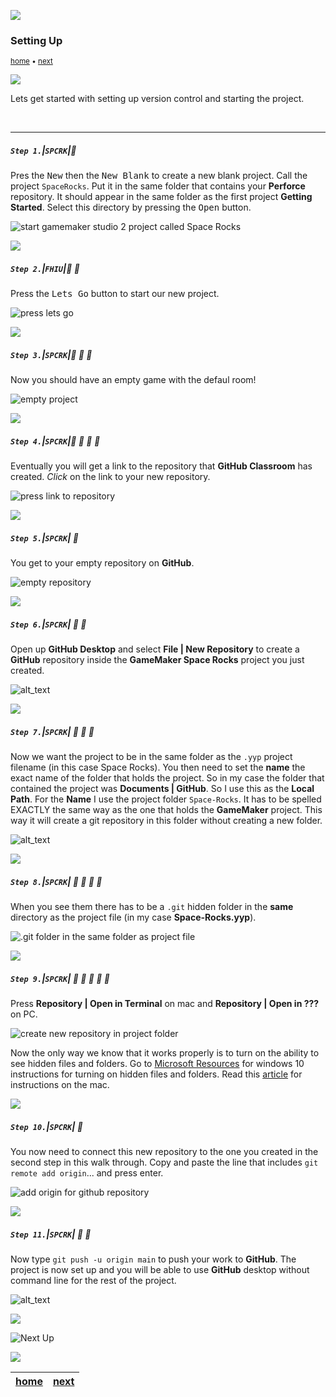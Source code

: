 ![](../images/line3.png)

### Setting Up

<sub>[home](../README.md#user-content-gms2-ue4-space-rocks) • [next](../spaceship-i/README.md#user-content-the-spaceship-i)</sub>

![](../images/line3.png)

Lets get started with setting up version control and starting the project.

<br>

---


##### `Step 1.`\|`SPCRK`|:small_blue_diamond:

Pres the <kbd>New</kbd> then the <kbd>New Blank</kbd> to create a new blank project. Call the project `SpaceRocks`. Put it in the same folder that contains your **Perforce** repository. It should appear in the same folder as the first project **Getting Started**. Select this directory by pressing the <kbd>Open</kbd> button.

![start gamemaker studio 2 project called Space Rocks](images/newProject.png)

![](../images/line2.png)

##### `Step 2.`\|`FHIU`|:small_blue_diamond: :small_blue_diamond: 

Press the <kbd>Lets Go</kbd> button to start our new project.

![press lets go](images/SelectLetsGo.png)

![](../images/line2.png)

##### `Step 3.`\|`SPCRK`|:small_blue_diamond: :small_blue_diamond: :small_blue_diamond:

Now you should have an empty game with the defaul room!

![empty project](images/refreshForLink.png)

![](../images/blankProject.png)

##### `Step 4.`\|`SPCRK`|:small_blue_diamond: :small_blue_diamond: :small_blue_diamond: :small_blue_diamond:

Eventually you will get a link to the repository that **GitHub Classroom** has created.  *Click* on the link to your new repository.

![press link to repository](images/linkToRepository.png)

![](../images/line2.png)

##### `Step 5.`\|`SPCRK`| :small_orange_diamond:

You get to your empty repository on **GitHub**.

![empty repository](images/blankRepo.png)

![](../images/line2.png)

##### `Step 6.`\|`SPCRK`| :small_orange_diamond: :small_blue_diamond:

Open up **GitHub Desktop** and select **File | New Repository** to create a **GitHub** repository inside the **GameMaker Space Rocks** project you just created.

![alt_text](images/fileNewRepository.png)

![](../images/line2.png)

##### `Step 7.`\|`SPCRK`| :small_orange_diamond: :small_blue_diamond: :small_blue_diamond:

Now we want the project to be in the same folder as the `.yyp` project filename (in this case Space Rocks).  You then need to set the **name** the exact name of the folder that holds the project.  So in my case the folder that contained the project was **Documents | GitHub**.  So I use this as the **Local Path**.  For the **Name** I use the project folder `Space-Rocks`. It has to be spelled EXACTLY the same way as the one that holds the **GameMaker** project. This way it will create a git repository in this folder without creating a new folder.

![alt_text](images/SelectProjetFolder.png)

![](../images/line2.png)

##### `Step 8.`\|`SPCRK`| :small_orange_diamond: :small_blue_diamond: :small_blue_diamond: :small_blue_diamond:

When you see them there has to be a `.git` hidden folder in the **same** directory as the project file (in my case **Space-Rocks.yyp**).

![.git folder in the same folder as project file](images/SpaceRocksGitDir.png)

![](../images/line2.png)

##### `Step 9.`\|`SPCRK`| :small_orange_diamond: :small_blue_diamond: :small_blue_diamond: :small_blue_diamond: :small_blue_diamond:

Press **Repository | Open in Terminal** on mac and **Repository | Open in ???** on PC.

![create new repository in project folder](images/CreateNewRepository.png)

Now the only way we know that it works properly is to turn on the ability to see hidden files and folders.  Go to [Microsoft Resources](https://support.microsoft.com/en-us/windows/show-hidden-files-0320fe58-0117-fd59-6851-9b7f9840fdb2) for windows 10 instructions for turning on hidden files and folders.  Read this [article](https://www.macworld.co.uk/how-to/show-hidden-files-mac-3520878/) for instructions on the mac.


![](../images/line2.png)

##### `Step 10.`\|`SPCRK`| :large_blue_diamond:

You now need to connect this new repository to the one you created in the second step in this walk through.  Copy and paste the line that includes `git remote add origin`... and press enter.

![add origin for github repository](images/setRemoteGitHub.png)

![](../images/line2.png)

##### `Step 11.`\|`SPCRK`| :large_blue_diamond: :small_blue_diamond: 

Now type `git push -u origin main` to push your work to **GitHub**.  The project is now set up and you will be able to use **GitHub** desktop without command line for the rest of the project.

![alt_text](images/PushToGitHub.png)


![](../images/line.png)

<!-- <img src="https://via.placeholder.com/1000x100/45D7CA/000000/?text=Next Up - The Spaceship I"> -->
![Next Up ](images/banner.png)

![](../images/line.png)

| [home](../README.md#user-content-gms2-ue4-space-rocks) | [next](../spaceship-i/README.md#user-content-the-spaceship-i)|
|---|---|
